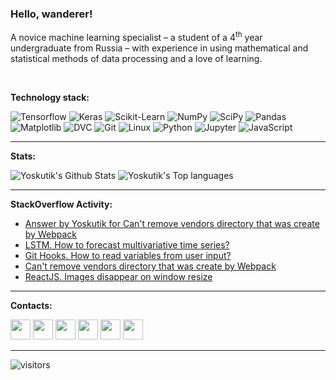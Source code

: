 ### Hello, wanderer!

A novice machine learning specialist – a student of a 4<sup>th</sup> year undergraduate from Russia
– with experience in using mathematical and statistical methods of data processing and a love of
learning.

<br />

__Technology stack:__

![Tensorflow](https://img.shields.io/badge/Tensorflow-444)
![Keras](https://img.shields.io/badge/Keras-444)
![Scikit-Learn](https://img.shields.io/badge/Scikit%20Learn-444)
![NumPy](https://img.shields.io/badge/NumPy-444)
![SciPy](https://img.shields.io/badge/SciPy-444)
![Pandas](https://img.shields.io/badge/Pandas-444)
![Matplotlib](https://img.shields.io/badge/Matplotlib-444)
![DVC](https://img.shields.io/badge/DVC-444)
![Git](https://img.shields.io/badge/Git-444)
![Linux](https://img.shields.io/badge/Linux-444)
![Python](https://img.shields.io/badge/Python-444)
![Jupyter](https://img.shields.io/badge/Jupyter%20Notebooks-444)
![JavaScript](https://img.shields.io/badge/JavaScript-444)

---

__Stats:__

<img alt="Yoskutik's Github Stats" src="https://github-readme-stats.vercel.app/api?username=Yoskutik&show_icons=true&title_color=444&icon_color=444" />

<img alt="Yoskutik's Top languages" src="https://github-readme-stats.vercel.app/api/top-langs?username=Yoskutik&layout=compact&card_width=445&title_color=444" />

---

__StackOverflow Activity:__
<!-- STACKOVERFLOW:START -->
- [Answer by Yoskutik for Can't remove vendors directory that was create by Webpack](https://stackoverflow.com/questions/63255297/cant-remove-vendors-directory-that-was-create-by-webpack/63324650#63324650)
- [LSTM. How to forecast multivariative time series?](https://stackoverflow.com/questions/63314311/lstm-how-to-forecast-multivariative-time-series)
- [Git Hooks. How to read variables from user input?](https://stackoverflow.com/questions/63258476/git-hooks-how-to-read-variables-from-user-input)
- [Can't remove vendors directory that was create by Webpack](https://stackoverflow.com/questions/63255297/cant-remove-vendors-directory-that-was-create-by-webpack)
- [ReactJS. Images disappear on window resize](https://stackoverflow.com/questions/63235850/reactjs-images-disappear-on-window-resize)
<!-- STACKOVERFLOW:END -->

---

__Contacts:__

[<img height="32" width="32" src="https://unpkg.com/simple-icons@v3/icons/telegram.svg" />][telegram]
[<img height="32" width="32" src="https://unpkg.com/simple-icons@v3/icons/vk.svg" />][vk]
[<img height="32" width="32" src="https://unpkg.com/simple-icons@v3/icons/stackoverflow.svg" />][stackoverflow]
[<img height="32" width="32" src="https://unpkg.com/simple-icons@v3/icons/habr.svg" />][habr]
[<img height="32" width="32" src="https://unpkg.com/simple-icons@v3/icons/gmail.svg" />][gmail]
[<img height="32" width="32" src="https://unpkg.com/simple-icons@v3/icons/instagram.svg" />][instagram]


---

![visitors](https://xiaoluoboding-visitor-badge.glitch.me/badge?page_id=yoskutik.yoskutik)


[stackoverflow]: https://stackoverflow.com/users/11589183/yoskutik
[instagram]: https://www.instagram.com/oidmitry
[habr]: https://habr.com/ru/users/yoskutik/
[gmail]: mailto:yoskutik@gmail.com
[telegram]: https://t.me/Yoskutik
[vk]: https://vk.com/yoskutik
